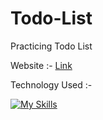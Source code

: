 # Todo-List
Practicing Todo List

Website :- [Link](https://rabishkumar-tester.github.io/Todo-List/)

Technology Used :-

[![My Skills](https://skillicons.dev/icons?i=js,html,css)](https://skillicons.dev)
